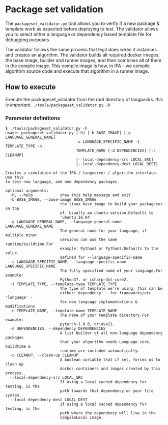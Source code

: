 # Package set validation


The `packageset_validator.py` tool allows you to verify if a new package & template work as expected before deploying to test.
The validator allows you to select either a language or dependency based template file for debugging purposes.

The validator follows the same process that legit does when it instances and creates an algorithm. 
The validator builds all required docker images; the base image, builder and runner images, and then combines all of them in the compile image.
This compile image is how, in IPA - we compile algorithm source code and execute that algorithm in a runner image.

## How to execute
Execute the packageset_validator from the root directory of langpacks. _this is important_.
`./tools/packageset_validator.py -h`

### Parameter definitions
```
$ ./tools/packageset_validator.py -h
usage: packageset_validator.py [-h] [-b BASE_IMAGE] [-g LANGUAGE_GENERAL_NAME]
                               -s LANGUAGE_SPECIFIC_NAME -t TEMPLATE_TYPE -n
                               TEMPLATE_NAME [-d DEPENDENCIES] [-c CLEANUP]
                               [--local-dependency-src LOCAL_SRC]
                               [--local-dependency-dest LOCAL_DEST]

Creates a simulation of the IPA / langserver / algorithm interface. Use this
to test new language, and new dependency packages.

optional arguments:
  -h, --help            show this help message and exit
  -b BASE_IMAGE, --base-image BASE_IMAGE
                        the linux base image to build your packageset on top
                        of. Usually an ubuntu version.Defaults to
                        'ubuntu:16.04'
  -g LANGUAGE_GENERAL_NAME, --language-general-name LANGUAGE_GENERAL_NAME
                        The general name for your language, if multiple minor
                        versions can use the same runtime/buildtime.For
                        example: Python3 or Python2.Defaults to the value
                        defined for --language-specific-name
  -s LANGUAGE_SPECIFIC_NAME, --language-specific-name LANGUAGE_SPECIFIC_NAME
                        The fully specified name of your language.For example:
                        Python37. or csharp-dot-core2.
  -t TEMPLATE_TYPE, --template-type TEMPLATE_TYPE
                        The type of template we're using, this can be
                        either:'dependency' - for frameworks/etc 'language' -
                        for new language implementations & modifications
  -n TEMPLATE_NAME, --template-name TEMPLATE_NAME
                        The name of your template directory.For example:
                        pytorch-1.0.0, orjava11.
  -d DEPENDENCIES, --dependency DEPENDENCIES
                        A list builder of all non-language dependency packages
                        that your algorithm needs.Language core, buildtime &
                        runtime are included automatically.
  -c CLEANUP, --clean-up CLEANUP
                        A boolean variable that if set, forces us to clean up
                        docker containers and images created by this process.
  --local-dependency-src LOCAL_SRC
                        If using a local cached dependency for testing, is the
                        path towards that dependency on your file system.
  --local-dependency-dest LOCAL_DEST
                        If using a local cached dependency for testing, is the
                        path where the dependency will live in the
                        compileLocal image.

```

